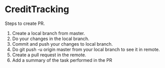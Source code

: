 # CreditTracking

Steps to create PR.

1. Create a local branch from master.
2. Do your changes in the local branch.
3. Commit and push your changes to local branch. 
4. Do git push -u origin master from your local branch to see it in remote.
5. Create a pull request in the remote.
6. Add a summary of the task performed in the PR
